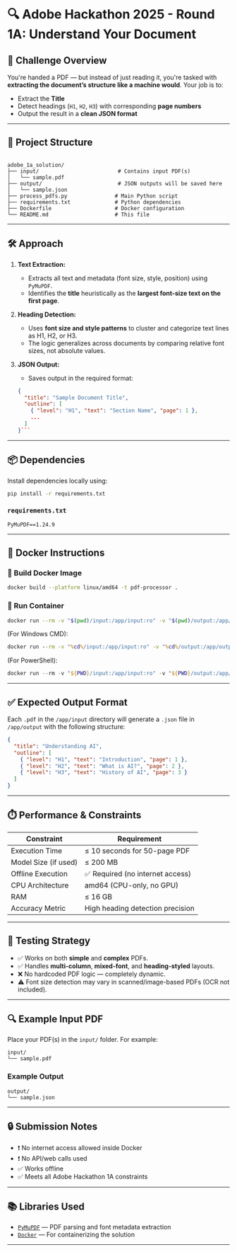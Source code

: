 # 🔍 Adobe Hackathon 2025 - Round 1A: Understand Your Document

## 🧠 Challenge Overview

You're handed a PDF — but instead of just reading it, you're tasked with **extracting the document’s structure like a machine would**. Your job is to:

- Extract the **Title**
- Detect headings (`H1`, `H2`, `H3`) with corresponding **page numbers**
- Output the result in a **clean JSON format**

---

## 📂 Project Structure

```

adobe_1a_solution/
├── input/                         # Contains input PDF(s)
│   └── sample.pdf
├── output/                        # JSON outputs will be saved here
│   └── sample.json
├── process_pdfs.py               # Main Python script
├── requirements.txt              # Python dependencies
├── Dockerfile                    # Docker configuration
└── README.md                     # This file

````

---

## 🛠️ Approach

1. **Text Extraction:**
   - Extracts all text and metadata (font size, style, position) using `PyMuPDF`.
   - Identifies the **title** heuristically as the **largest font-size text on the first page**.

2. **Heading Detection:**
   - Uses **font size and style patterns** to cluster and categorize text lines as H1, H2, or H3.
   - The logic generalizes across documents by comparing relative font sizes, not absolute values.

3. **JSON Output:**
   - Saves output in the required format:
   ```json
   {
     "title": "Sample Document Title",
     "outline": [
       { "level": "H1", "text": "Section Name", "page": 1 },
       ...
     ]
   }```

---

## 📦 Dependencies

Install dependencies locally using:

```bash
pip install -r requirements.txt
```

### `requirements.txt`

```
PyMuPDF==1.24.9
```

---

## 🐳 Docker Instructions

### 🔨 Build Docker Image

```bash
docker build --platform linux/amd64 -t pdf-processor .
```

### 🚀 Run Container

```bash
docker run --rm -v "$(pwd)/input:/app/input:ro" -v "$(pwd)/output:/app/output" --network none pdf-processor
```

(For Windows CMD):

```cmd
docker run --rm -v "%cd%/input:/app/input:ro" -v "%cd%/output:/app/output" --network none pdf-processor
```

(For PowerShell):

```powershell
docker run --rm -v "${PWD}/input:/app/input:ro" -v "${PWD}/output:/app/output" --network none pdf-processor
```

---

## ✅ Expected Output Format

Each `.pdf` in the `/app/input` directory will generate a `.json` file in `/app/output` with the following structure:

```json
{
  "title": "Understanding AI",
  "outline": [
    { "level": "H1", "text": "Introduction", "page": 1 },
    { "level": "H2", "text": "What is AI?", "page": 2 },
    { "level": "H3", "text": "History of AI", "page": 3 }
  ]
}
```

---

## ⏱️ Performance & Constraints

| Constraint           | Requirement                      |
| -------------------- | -------------------------------- |
| Execution Time       | ≤ 10 seconds for 50-page PDF     |
| Model Size (if used) | ≤ 200 MB                         |
| Offline Execution    | ✅ Required (no internet access)  |
| CPU Architecture     | amd64 (CPU-only, no GPU)         |
| RAM                  | ≤ 16 GB                          |
| Accuracy Metric      | High heading detection precision |

---

## 🧪 Testing Strategy

* ✅ Works on both **simple** and **complex** PDFs.
* ✅ Handles **multi-column**, **mixed-font**, and **heading-styled** layouts.
* ❌ No hardcoded PDF logic — completely dynamic.
* ⚠️ Font size detection may vary in scanned/image-based PDFs (OCR not included).

---

## 🔍 Example Input PDF

Place your PDF(s) in the `input/` folder. For example:

```
input/
└── sample.pdf
```

### Example Output

```
output/
└── sample.json
```

---

## 🔒 Submission Notes

* ❗ No internet access allowed inside Docker
* ❗ No API/web calls used
* ✅ Works offline
* ✅ Meets all Adobe Hackathon 1A constraints

---

## 📚 Libraries Used

* [`PyMuPDF`](https://pymupdf.readthedocs.io/en/latest/) — PDF parsing and font metadata extraction
* [`Docker`](https://www.docker.com/) — For containerizing the solution

---


